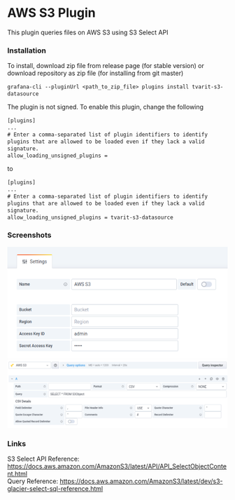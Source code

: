 # AWS S3 Plugin

This plugin queries files on AWS S3 using S3 Select API

### Installation
To install, download zip file from release page (for stable version) or download repository as zip file (for installing from git master)
```
grafana-cli --pluginUrl <path_to_zip_file> plugins install tvarit-s3-datasource
```

The plugin is not signed. To enable this plugin, change the following

```
[plugins]
...
# Enter a comma-separated list of plugin identifiers to identify plugins that are allowed to be loaded even if they lack a valid signature.
allow_loading_unsigned_plugins =
```
to

```
[plugins]
...
# Enter a comma-separated list of plugin identifiers to identify plugins that are allowed to be loaded even if they lack a valid signature.
allow_loading_unsigned_plugins = tvarit-s3-datasource
```

### Screenshots
![Config Editor](src/img/config.png?raw=true "Config Editor")
![Query Editor](src/img/query.png?raw=true "Query Editor")

### Links
S3 Select API Reference: https://docs.aws.amazon.com/AmazonS3/latest/API/API_SelectObjectContent.html  
Query Reference: https://docs.aws.amazon.com/AmazonS3/latest/dev/s3-glacier-select-sql-reference.html
